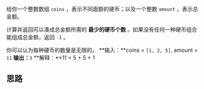 给你一个整数数组 `coins` ，表示不同面额的硬币；以及一个整数 `amount` ，表示总金额。

计算并返回可以凑成总金额所需的 **最少的硬币个数** 。如果没有任何一种硬币组合能组成总金额，返回 `-1` 。

你可以认为每种硬币的数量是无限的。
**输入：**coins = `[1, 2, 5]`, amount = `11`
**输出：**`3` 
**解释：**11 = 5 + 5 + 1
## 思路
